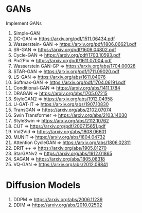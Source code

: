 # GANs
Implement GANs

1. Simple-GAN
2. DC-GAN => https://arxiv.org/pdf/1511.06434.pdf
3. Wasserstein- GAN => https://arxiv.org/pdf/1806.06621.pdf
4. SR-GAN => https://arxiv.org/pdf/1609.04802.pdf
5. Cycle-GAN => https://arxiv.org/pdf/1703.10593.pdf
6. Pix2Pix => https://arxiv.org/pdf/1611.07004.pdf
7. Wasserstein GAN-GP => https://arxiv.org/abs/1704.00028
8. STAR-GAN => https://arxiv.org/pdf/1711.09020.pdf
9. LS-GAN => https://arxiv.org/abs/1611.04076
10. Softmax-GAN => https://arxiv.org/pdf/1704.06191.pdf
11. Conditional-GAN => https://arxiv.org/abs/1411.1784
12. DRAGAN => https://arxiv.org/abs/1705.07215
13. StyleGAN2 => https://arxiv.org/abs/1912.04958
14. U-GAT-IT => https://arxiv.org/abs/1907.10830
15. TransGAN => https://arxiv.org/abs/2102.07074
16. Swin Transformer => https://arxiv.org/abs/2103.14030
17. StyleSwin => https://arxiv.org/abs/2112.10762
18. CUT => https://arxiv.org/pdf/2007.15651.pdf
19. Vid2Vid => https://arxiv.org/abs/1808.06601
20. MUNIT => https://arxiv.org/abs/1804.04732
21. Attention CycleGAN => https://arxiv.org/abs/1806.02311
22. DRIT ++ => https://arxiv.org/abs/1905.01270
23. StarGANv2 => https://arxiv.org/abs/1912.01865
24. SAGAN => https://arxiv.org/abs/1805.08318
25. VQ-GAN => https://arxiv.org/abs/2012.09841

# Diffusion Models
1. DDPM => https://arxiv.org/abs/2006.11239
2. DDIM => https://arxiv.org/abs/2010.02502
